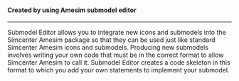 #### Created by using Amesim submodel editor
---
Submodel Editor allows you to integrate new icons and submodels into the Simcenter Amesim
package so that they can be used just like standard Simcenter Amesim icons and submodels.
Producing new submodels involves writing your own code that must be in the correct format to allow
Simcenter Amesim to call it. Submodel Editor creates a code skeleton in this format to which
you add your own statements to implement your submodel. 
